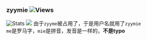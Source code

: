 ### zyymie ![Views](https://views.whatilearened.today/views/github/zanjie1999/zyymie.svg)
![Stats](https://github-readme-stats.vercel.app/api?username=zyymie&show_icons=true&line_height=28&show_icons=true&count_private=true&hide_border=true&title_color=fb83a5&icon_color=fb83a5)
![](https://github-readme-stats.vercel.app/api/top-langs/?username=zyymie&show_icons=true&layout=compact&theme=vue&hide_border=true&langs_count=10&title_color=fb83a5&hide=)
由于`zyyme`被占用了，于是用户名就用了`zyymie`  
`me`是罗马字，`mie`是拼音，发音是一样的，**不是typo**
